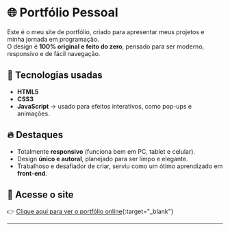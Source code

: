 # 🌐 Portfólio Pessoal

Este é o meu site de portfólio, criado para apresentar meus projetos e minha jornada em programação.  
O design é **100% original e feito do zero**, pensado para ser moderno, responsivo e de fácil navegação.

## 🚀 Tecnologias usadas
- **HTML5**
- **CSS3**
- **JavaScript** → usado para efeitos interativos, como pop-ups e animações.

## 🔥 Destaques
- Totalmente **responsivo** (funciona bem em PC, tablet e celular).
- Design **único e autoral**, planejado para ser limpo e elegante.
- Trabalhoso e desafiador de criar, serviu como um ótimo aprendizado em **front-end**.

## 📎 Acesse o site
👉 [Clique aqui para ver o portfólio online](https://rfaelvitor.github.io/portfolio/site/){:target="_blank"}

---
